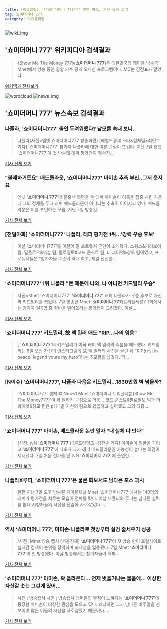 ```yaml
---
title: (이슈클립) '**쇼미더머니 777**' 관련 이슈, 기사 모아 보기
tag: 쇼미더머니 777
category: 이슈클리핑
---
```

![wiki_img](https://user-images.githubusercontent.com/42597476/44503234-41136a80-a6d0-11e8-9071-6fc6418eafe4.png)
## **'**쇼미더머니 777**'** 위키피디아 검색결과
>《Show Me The Money 777》(**쇼미더머니 777**)은 대한민국의 케이블 방송국 Mnet에서 방송 중인 힙합 가수 공개 오디션 프로그램이다. MC는 김진표가 맡았다.

<a href="https://ko.wikipedia.org/wiki/쇼미더머니 777" target="_blank">위키백과 전체보기</a>

![wordcloud](https://s3.ap-northeast-2.amazonaws.com/lyrics101-wordcloud/2018-09-08-1536379481.png)
![news_img](https://user-images.githubusercontent.com/42597476/44507050-1206f400-a6e4-11e8-8d98-7ffbfebb353f.png)
## **'**쇼미더머니 777**'** 뉴스속보 검색결과
### 나플라, ‘쇼미더머니777’ 출연 두려워했다? 남모를 속내 보니..

>나플라(사진=엠넷 쇼미더머니777 방송화면) [헤럴드경제 스타&컬처팀=최민호 기자] ‘쇼미더머니777’ 참가자 나플라에 대한 여론 관심이 뜨겁다. 지난 7일 엠넷 ‘쇼미더머니777’이 첫 방송돼 래퍼 평가전이 펼쳐진...

<a href="http://biz.heraldcorp.com/culture/view.php?ud=201809081157146435669_1" target="_blank">기사 전체 보기</a>

### "불쾌하거든요" 매드클라운, '쇼미더머니777' 마미손 추측 부인..그저 웃지요

>엠넷 '**쇼미더머니 777**'에 분홍색 복면을 쓴 래퍼 마미손이 이목을 집중 시킨 가운데 그의 정체를 두고 래퍼 매드클라운이 아니냐는 추측이 이어지고 있다. 매드클라운은 이를 부인하는 모습. 지난 7일 방송된...

<a href="http://www.osen.co.kr/article/G1110984932" target="_blank">기사 전체 보기</a>

### [전일야화] '쇼미더머니777' 나플라, 래퍼 평가전 1위…'강력 우승 후보'

>이날 '쇼미더머니777'를 이끌어 갈 프로듀서 군단이 소개됐다. 스윙스&기리보이 팀, 딥플로우&넉살 팀, 팔로알토&코드 쿤스트 팀, 더 콰이엇&창모 팀이었고, 프로듀서들은 "참가자들 수준이 역대 최고, 제일 신선한...

<a href="http://www.xportsnews.com/?ac=article_view&entry_id=1016990" target="_blank">기사 전체 보기</a>

### '쇼미더머니777' 1위 나플라 "돈 때문에 나와, 나 아니면 키드밀리 우승"

>사진=Mnet '쇼미더머니777' '**쇼미더머니 777**' 래퍼 나플라가 우승 후보로 자신과 키드밀리를 꼽았다. 7일 방송된 Mnet '**쇼미더머니 777**(트리플세븐)' 1회에서는 참가자 140명 중 절반을 떨어뜨리는 평가전이 그려졌다. 이날...

<a href="http://sports.hankooki.com/lpage/entv/201809/sp20180908084123136660.htm" target="_blank">기사 전체 보기</a>

### '**쇼미더머니 777**' 키드밀리, 故 맥 밀러 애도 "RIP…나의 영웅"

>[ '**쇼미더머니 777**'의 키드밀리가 미국 래퍼 맥 밀러의 죽음을 애도했다. 키드밀리는 8일 오전 자신의 인스타그램에 故 맥 밀러의 사진을 올린 뒤 "RIP(rest in peace) legend youre my hero"라는 추모글을 남겼다. 맥...

<a href="http://www.mydaily.co.kr/new_yk/html/read.php?newsid=201809081227133784&ext=na" target="_blank">기사 전체 보기</a>

### [N이슈] '쇼미더머니777', 나플라 다음은 키드밀리…1830만원 벽 넘을까?

>'쇼미더머니777' 캡처 © News1 Mnet '쇼미더머니 트리플세븐(Show Me The Money777)'이 확 달라진 구성으로 더욱... 코드 쿤스트&팔로알토 팀과 더 콰이엇&창모 팀은 pH-1을 자신의 팀으로 영입하고 싶어했고 그의 최종...

<a href="http://news1.kr/articles/?3421033" target="_blank">기사 전체 보기</a>

### '**쇼미더머니 777**' 마미손, 매드클라운 논란 일자 "내 실체 다 안다"

>(사진: tvN '**쇼미더머니 777**') [골프타임즈=김한솔 기자] 마미손이 얼굴을 가리고 '**쇼미더머니 777**'에 나오자 그가 래퍼 매드클라운일 가능성이 높다는 의견이 제시됐다. 7일 처음 전파를 탄 tvN '**쇼미더머니 777**'에 출연한...

<a href="http://www.thegolftimes.co.kr/news/articleView.html?idxno=36216" target="_blank">기사 전체 보기</a>

### 나플라X루피, ‘**쇼미더머니 777**’은 물론 화보서도 남다른 포스 과시

>한편 지난 7일 오후 방송된 케이블채널 Mnet ‘쇼미더머니777’에서는 140명의 래퍼가 평가전을 치르는 모습이 전파를 탔다. 이날 나플리와 루피는 남다른 실력을 뽐내 시청자들의 시선을 단숨에 사로잡았다....

<a href="http://mbnmoney.mbn.co.kr/news/view?news_no=MM1003326613" target="_blank">기사 전체 보기</a>

### 역시 ‘**쇼미더머니 777**’, 마미손·나플라로 첫방부터 실검 줄세우기 성공

>/사진=Mnet 방송 캡처 [서울경제] ‘**쇼미더머니 777**’이 첫 방송 만이 포털사이트 실시간 검색어 순위를 장악하며 화제성을 입증했다. 7일 Mnet ‘**쇼미더머니 777**’이 첫 방송됐다. 이날 방송에서는 참가자들이 래퍼...

<a href="http://www.sedaily.com/NewsView/1S4K2TMWMZ" target="_blank">기사 전체 보기</a>

### '**쇼미더머니 777**' 마미손, 확 올라온다... 언제 벗을거냐는 물음에... 이상한 자신감 솟는 그런게 있어...

>사진 : 방송캡쳐 사진 : 방송캡쳐 래퍼들의 열정이 느껴지는 '**쇼미더머니 777**'에 등장한 마미손이 비상한 관심을 모으고 있다.   왜냐하면 그가 남다른 비주얼을 선보이며 많은 이들의 시선을 사로잡았기 때문이다....

<a href="http://www.mediajeju.com/news/articleView.html?idxno=309470" target="_blank">기사 전체 보기</a>


